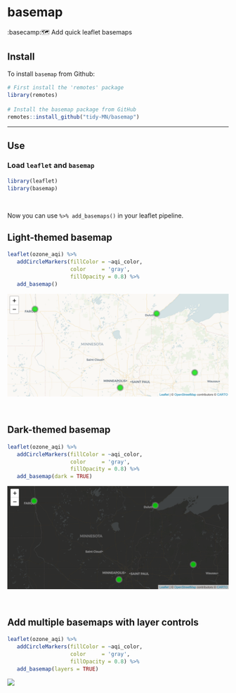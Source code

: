 # basemap
:basecamp:🗺️ Add quick leaflet basemaps

## Install

To install `basemap` from Github:

``` r
# First install the 'remotes' package
library(remotes)

# Install the basemap package from GitHub
remotes::install_github("tidy-MN/basemap")
```

-----

## Use


### Load `leaflet` and `basemap`

``` r
library(leaflet)
library(basemap)
```

<br>

Now you can use `%>% add_basemaps()` in your leaflet pipeline.

## Light-themed basemap
``` r
leaflet(ozone_aqi) %>%
   addCircleMarkers(fillColor = ~aqi_color, 
                    color     = 'gray',
                    fillOpacity = 0.8) %>% 
   add_basemap()
```

![](light_map.png)

<br>

## Dark-themed basemap
``` r
leaflet(ozone_aqi) %>%
   addCircleMarkers(fillColor = ~aqi_color, 
                    color     = 'gray',
                    fillOpacity = 0.8) %>%   
   add_basemap(dark = TRUE)
```

![](dark_map.png)

<br>

## Add multiple basemaps with layer controls
``` r
leaflet(ozone_aqi) %>%
   addCircleMarkers(fillColor = ~aqi_color, 
                    color     = 'gray',
                    fillOpacity = 0.8) %>%
   add_basemap(layers = TRUE)
```

![](layers_map.png)

<br>
